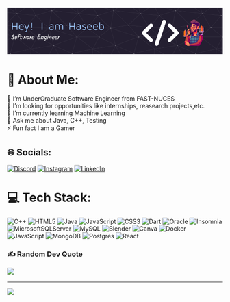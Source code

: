 ![Header](./myheader.png)

# 💫 About Me:
🔭 I’m UnderGraduate Software Engineer from FAST-NUCES<br>👯 I’m looking for opportunities like internships, reasearch projects,etc.<br>🌱 I’m currently learning Machine Learning<br>💬 Ask me about Java, C++, Testing<br>⚡ Fun fact I am a Gamer


## 🌐 Socials:
[![Discord](https://img.shields.io/badge/Discord-%237289DA.svg?logo=discord&logoColor=white)](https://discord.gg/haseeb.tar.xz) [![Instagram](https://img.shields.io/badge/Instagram-%23E4405F.svg?logo=Instagram&logoColor=white)](https://instagram.com/_haseeb_.x) [![LinkedIn](https://img.shields.io/badge/LinkedIn-%230077B5.svg?logo=linkedin&logoColor=white)](www.linkedin.com/in/haseeb-ahmed-17509a27b) 

# 💻 Tech Stack:
![C++](https://img.shields.io/badge/c++-%2300599C.svg?style=for-the-badge&logo=c%2B%2B&logoColor=white) ![HTML5](https://img.shields.io/badge/html5-%23E34F26.svg?style=for-the-badge&logo=html5&logoColor=white) ![Java](https://img.shields.io/badge/java-%23ED8B00.svg?style=for-the-badge&logo=openjdk&logoColor=white) ![JavaScript](https://img.shields.io/badge/javascript-%23323330.svg?style=for-the-badge&logo=javascript&logoColor=%23F7DF1E) ![CSS3](https://img.shields.io/badge/css3-%231572B6.svg?style=for-the-badge&logo=css3&logoColor=white) ![Dart](https://img.shields.io/badge/dart-%230175C2.svg?style=for-the-badge&logo=dart&logoColor=white) ![Oracle](https://img.shields.io/badge/Oracle-F80000?style=for-the-badge&logo=oracle&logoColor=white) ![Insomnia](https://img.shields.io/badge/Insomnia-black?style=for-the-badge&logo=insomnia&logoColor=5849BE) ![MicrosoftSQLServer](https://img.shields.io/badge/Microsoft%20SQL%20Server-CC2927?style=for-the-badge&logo=microsoft%20sql%20server&logoColor=white) ![MySQL](https://img.shields.io/badge/mysql-%2300000f.svg?style=for-the-badge&logo=mysql&logoColor=white) ![Blender](https://img.shields.io/badge/blender-%23F5792A.svg?style=for-the-badge&logo=blender&logoColor=white) ![Canva](https://img.shields.io/badge/Canva-%2300C4CC.svg?style=for-the-badge&logo=Canva&logoColor=white) ![Docker](https://img.shields.io/badge/docker-%230db7ed.svg?style=for-the-badge&logo=docker&logoColor=white) ![JavaScript](https://img.shields.io/badge/JavaScript-323330?style=for-the-badge&logo=javascript&logoColor=F7DF1E) ![MongoDB](https://img.shields.io/badge/MongoDB-4EA94B?style=for-the-badge&logo=mongodb&logoColor=white) ![Postgres](https://img.shields.io/badge/PostgreSQL-316192?style=for-the-badge&logo=postgresql&logoColor=white) ![React](https://img.shields.io/badge/React-20232A?style=for-the-badge&logo=react&logoColor=61DAFB) 


### ✍️ Random Dev Quote
![](https://quotes-github-readme.vercel.app/api?type=horizontal&theme=radical)

---
[![](https://visitcount.itsvg.in/api?id=haseebahmed248&icon=2&color=0)](https://visitcount.itsvg.in)

<!-- Proudly created with GPRM ( https://gprm.itsvg.in ) -->
